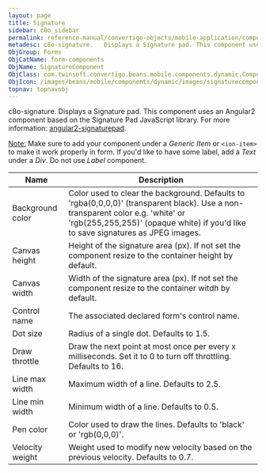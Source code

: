 ```yaml
---
layout: page
title: Signature
sidebar: c8o_sidebar
permalink: reference-manual/convertigo-objects/mobile-application/components/form-components/signature/
metadesc: c8o-signature.   Displays a Signature pad. This component uses an Angular2 component based on the Signature Pad JavaScript library. For more informati
ObjGroup: Forms
ObjCatName: form-components
ObjName: SignatureComponent
ObjClass: com.twinsoft.convertigo.beans.mobile.components.dynamic.ComponentManager$1
ObjIcon: /images/beans/mobile/components/dynamic/images/signaturecomponent_color_32x32.png
topnav: topnavobj
---
```

c8o-signature. 
 Displays a Signature pad. This component uses an Angular2 component based on the Signature Pad JavaScript library.
For more information: <a href='https://www.npmjs.com/package/angular2-signaturepad' target='_blank'>angular2-signaturepad</a>.

<span class='orangetwinsoft'><u>Note:</u></span> Make sure to add your component under a <i>Generic Item</i> or <code>&lt;ion-item&gt;</code> to make it work properly in form.
If you'd like to have some label, add a <i>Text</i> under a <i>Div</i>. Do not use <i>Label</i> component.

Name | Description 
--- | ---
Background color | Color used to clear the background. Defaults to 'rgba(0,0,0,0)' (transparent black). Use a non-transparent color e.g. 'white' or 'rgb(255,255,255)' (opaque white) if you'd like to save signatures as JPEG images.
Canvas height | Height of the signature area (px). If not set the component resize to the container height by default.
Canvas width | Width of the signature area (px). If not set the component resize to the container witdh by default.
Control name | The associated declared form's control name.
Dot size | Radius of a single dot. Defaults to 1.5.
Draw throttle | Draw the next point at most once per every x milliseconds. Set it to 0 to turn off throttling. Defaults to 16.
Line max width | Maximum width of a line. Defaults to 2.5.
Line min width | Minimum width of a line. Defaults to 0.5.
Pen color | Color used to draw the lines. Defaults to 'black' or 'rgb(0,0,0)'.
Velocity weight | Weight used to modify new velocity based on the previous velocity. Defaults to 0.7.

